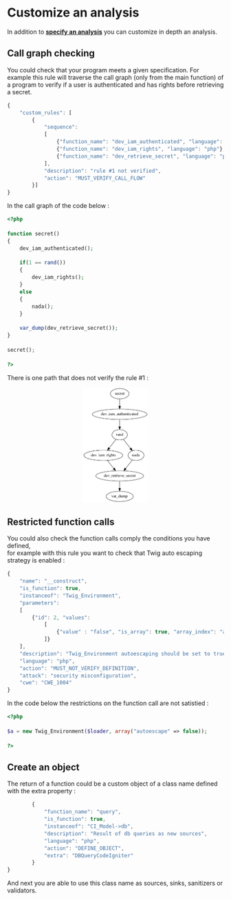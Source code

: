 # Customize an analysis

In addition to [**specify an analysis**](./SPECIFY_ANALYSIS.md) you can customize in depth an analysis.

## Call graph checking

You could check that your program meets a given specification. For example this rule will traverse the call graph (only from the main function) of a program to verify if a user is authenticated and has rights before retrieving a secret.

```javascript
{
    "custom_rules": [
        {
            "sequence":
            [
                {"function_name": "dev_iam_authenticated", "language": "php"},
                {"function_name": "dev_iam_rights", "language": "php"},
                {"function_name": "dev_retrieve_secret", "language": "php"}
            ],
            "description": "rule #1 not verified",
            "action": "MUST_VERIFY_CALL_FLOW"
        }]
}
```

In the call graph of the code below :
```php
<?php

function secret()
{
    dev_iam_authenticated();
    
    if(1 == rand())
    {
        dev_iam_rights();
    }
    else
    {
        nada();
    }
    
    var_dump(dev_retrieve_secret());
}

secret();

?>
```

There is one path that does not verify the rule #1 :  
<p align=center>
<img src="customcallgraph1.png" width=30%>
</p>

## Restricted function calls

You could also check the function calls comply the conditions you have defined,  
for example with this rule you want to check that Twig auto escaping strategy is enabled :

```javascript
{
    "name": "__construct",
    "is_function": true,
    "instanceof": "Twig_Environment",
    "parameters": 
    [
        {"id": 2, "values": 
            [ 
                {"value" : "false", "is_array": true, "array_index": "autoescape"} 
            ]}
    ], 
    "description": "Twig_Environment autoescaping should be set to true",
    "language": "php", 
    "action": "MUST_NOT_VERIFY_DEFINITION",
    "attack": "security misconfiguration", 
    "cwe": "CWE_1004"
}
```

In the code below the restrictions on the function call are not satistied :
```php
<?php

$a = new Twig_Environment($loader, array("autoescape" => false));

?>
```

## Create an object

The return of a function could be a custom object of a class name defined with the extra property :  

```javascript
        {
            "function_name": "query", 
            "is_function": true,
            "instanceof": "CI_Model->db", 
            "description": "Result of db queries as new sources",
            "language": "php", 
            "action": "DEFINE_OBJECT", 
            "extra": "DBQueryCodeIgniter"
        }
}
```

And next you are able to use this class name as sources, sinks, sanitizers or validators.
